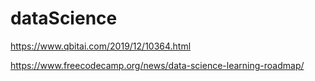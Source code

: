 # dataScience

https://www.qbitai.com/2019/12/10364.html

https://www.freecodecamp.org/news/data-science-learning-roadmap/
